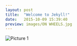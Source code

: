 ```yaml
---
layout: post
title:  "Welcome to Jekyll!"
date:   2015-10-09 15:39:40
preview: images/ON WHEELS.jpg
---
```


![Picture 1](holder.js/800x600?auto=yes)


